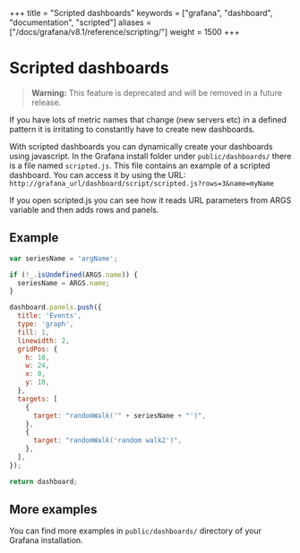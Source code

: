 +++
title = "Scripted dashboards"
keywords = ["grafana", "dashboard", "documentation", "scripted"]
aliases = ["/docs/grafana/v8.1/reference/scripting/"]
weight = 1500
+++

# Scripted dashboards

> **Warning:** This feature is deprecated and will be removed in a future release.

If you have lots of metric names that change (new servers etc) in a defined pattern it is irritating to constantly have to create new dashboards.

With scripted dashboards you can dynamically create your dashboards using javascript. In the Grafana install folder
under `public/dashboards/` there is a file named `scripted.js`. This file contains an example of a scripted dashboard. You can access it by using the URL:
`http://grafana_url/dashboard/script/scripted.js?rows=3&name=myName`

If you open scripted.js you can see how it reads URL parameters from ARGS variable and then adds rows and panels.

## Example

```javascript
var seriesName = 'argName';

if (!_.isUndefined(ARGS.name)) {
  seriesName = ARGS.name;
}

dashboard.panels.push({
  title: 'Events',
  type: 'graph',
  fill: 1,
  linewidth: 2,
  gridPos: {
    h: 10,
    w: 24,
    x: 0,
    y: 10,
  },
  targets: [
    {
      target: "randomWalk('" + seriesName + "')",
    },
    {
      target: "randomWalk('random walk2')",
    },
  ],
});

return dashboard;
```

## More examples

You can find more examples in `public/dashboards/` directory of your Grafana installation.
